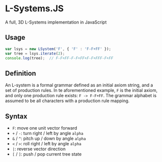 L-Systems.JS
============

A full, 3D L-Systems implementation in JavaScript

Usage
-----

```js
var lsys = new LSystem('F', { 'F' : 'F-F+FF' });
var tree = lsys.iterate(2);
console.log(tree);  // F-F+FF-F-F+FF+F-F+FFF-F+FF
```

Definition
------

An L-system is a formal grammar defined as an initial axiom string, and a set
of production rules. In te aforementioned example, `F` is the initial axiom,
and only one production rule exists: `F -> F-F+FF`. The grammar alphabet is
assumed to be all characters with a production rule mapping.

Syntax
------

 - `F`: move one unit vector forward
 - `+` / `-`: turn right / left by angle `alpha`
 - `&` / `^`: pitch up / down by angle `alpha`
 - `<` / `>`: roll right / left by angle `alpha`
 - `|`: reverse vector direction
 - `[` / `]`: push / pop current tree state
